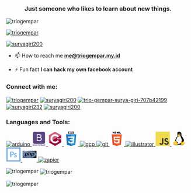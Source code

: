 <h3 align="center">Just someone who likes to learn about new things.</h3>

<p align="left"> <img src="https://komarev.com/ghpvc/?username=triogempar&label=Profile%20views&color=0e75b6&style=flat" alt="triogempar" /> </p>

<p align="left"> <a href="https://github.com/ryo-ma/github-profile-trophy"><img src="https://github-profile-trophy.vercel.app/?username=triogempar" alt="triogempar" /></a> </p>

<p align="left"> <a href="https://twitter.com/suryagiri200" target="blank"><img src="https://img.shields.io/twitter/follow/suryagiri200?logo=twitter&style=for-the-badge" alt="suryagiri200" /></a> </p>

- 📫 How to reach me **me@triogempar.my.id**

- ⚡ Fun fact **I can hack my own facebook account**

<h3 align="left">Connect with me:</h3>
<p align="left">
<a href="https://dev.to/triogempar" target="blank"><img align="center" src="https://cdn.jsdelivr.net/npm/simple-icons@3.0.1/icons/dev-dot-to.svg" alt="triogempar" height="30" width="40" /></a>
<a href="https://twitter.com/suryagiri200" target="blank"><img align="center" src="https://raw.githubusercontent.com/rahuldkjain/github-profile-readme-generator/master/src/images/icons/Social/twitter.svg" alt="suryagiri200" height="30" width="40" /></a>
<a href="https://linkedin.com/in/trio-gempar-surya-giri-707b42199" target="blank"><img align="center" src="https://raw.githubusercontent.com/rahuldkjain/github-profile-readme-generator/master/src/images/icons/Social/linked-in-alt.svg" alt="trio-gempar-surya-giri-707b42199" height="30" width="40" /></a>
<a href="https://fb.com/suryagiri232" target="blank"><img align="center" src="https://raw.githubusercontent.com/rahuldkjain/github-profile-readme-generator/master/src/images/icons/Social/facebook.svg" alt="suryagiri232" height="30" width="40" /></a>
<a href="https://instagram.com/suryagiri200" target="blank"><img align="center" src="https://raw.githubusercontent.com/rahuldkjain/github-profile-readme-generator/master/src/images/icons/Social/instagram.svg" alt="suryagiri200" height="30" width="40" /></a>
</p>

<h3 align="left">Languages and Tools:</h3>
<p align="left"> <a href="https://www.arduino.cc/" target="_blank"> <img src="https://cdn.worldvectorlogo.com/logos/arduino-1.svg" alt="arduino" width="40" height="40"/> </a> <a href="https://getbootstrap.com" target="_blank"> <img src="https://raw.githubusercontent.com/devicons/devicon/master/icons/bootstrap/bootstrap-plain-wordmark.svg" alt="bootstrap" width="40" height="40"/> </a> <a href="https://www.w3schools.com/cpp/" target="_blank"> <img src="https://raw.githubusercontent.com/devicons/devicon/master/icons/cplusplus/cplusplus-original.svg" alt="cplusplus" width="40" height="40"/> </a> <a href="https://www.w3schools.com/css/" target="_blank"> <img src="https://raw.githubusercontent.com/devicons/devicon/master/icons/css3/css3-original-wordmark.svg" alt="css3" width="40" height="40"/> </a> <a href="https://cloud.google.com" target="_blank"> <img src="https://www.vectorlogo.zone/logos/google_cloud/google_cloud-icon.svg" alt="gcp" width="40" height="40"/> </a> <a href="https://git-scm.com/" target="_blank"> <img src="https://www.vectorlogo.zone/logos/git-scm/git-scm-icon.svg" alt="git" width="40" height="40"/> </a> <a href="https://www.w3.org/html/" target="_blank"> <img src="https://raw.githubusercontent.com/devicons/devicon/master/icons/html5/html5-original-wordmark.svg" alt="html5" width="40" height="40"/> </a> <a href="https://www.adobe.com/in/products/illustrator.html" target="_blank"> <img src="https://www.vectorlogo.zone/logos/adobe_illustrator/adobe_illustrator-icon.svg" alt="illustrator" width="40" height="40"/> </a> <a href="https://developer.mozilla.org/en-US/docs/Web/JavaScript" target="_blank"> <img src="https://raw.githubusercontent.com/devicons/devicon/master/icons/javascript/javascript-original.svg" alt="javascript" width="40" height="40"/> </a> <a href="https://www.linux.org/" target="_blank"> <img src="https://raw.githubusercontent.com/devicons/devicon/master/icons/linux/linux-original.svg" alt="linux" width="40" height="40"/> </a> <a href="https://www.photoshop.com/en" target="_blank"> <img src="https://raw.githubusercontent.com/devicons/devicon/master/icons/photoshop/photoshop-line.svg" alt="photoshop" width="40" height="40"/> </a> <a href="https://www.php.net" target="_blank"> <img src="https://raw.githubusercontent.com/devicons/devicon/master/icons/php/php-original.svg" alt="php" width="40" height="40"/> </a> <a href="https://zapier.com" target="_blank"> <img src="https://www.vectorlogo.zone/logos/zapier/zapier-icon.svg" alt="zapier" width="40" height="40"/> </a> </p>

<p><img align="left" src="https://github-readme-stats.vercel.app/api/top-langs?username=triogempar&show_icons=true&locale=en&layout=compact" alt="triogempar" /></p>

<p>&nbsp;<img align="center" src="https://github-readme-stats.vercel.app/api?username=triogempar&show_icons=true&locale=en" alt="triogempar" /></p>

<p><img align="center" src="https://github-readme-streak-stats.herokuapp.com/?user=triogempar&" alt="triogempar" /></p>
